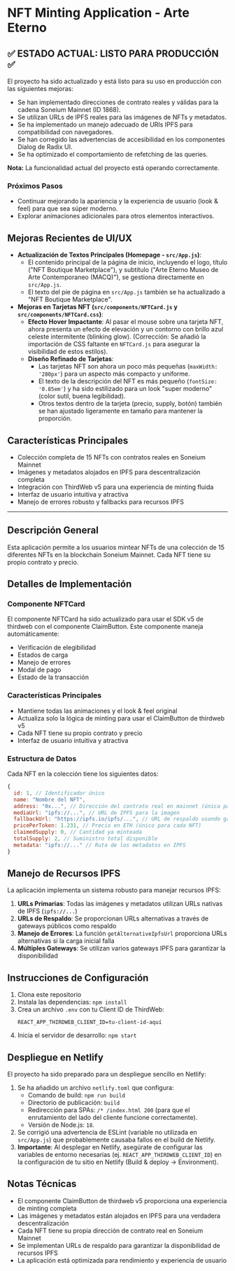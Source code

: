 # NFT Minting Application - Arte Eterno

## ✅ ESTADO ACTUAL: LISTO PARA PRODUCCIÓN ✅

El proyecto ha sido actualizado y está listo para su uso en producción con las siguientes mejoras:
- Se han implementado direcciones de contrato reales y válidas para la cadena Soneium Mainnet (ID 1868).
- Se utilizan URLs de IPFS reales para las imágenes de NFTs y metadatos.
- Se ha implementado un manejo adecuado de URIs IPFS para compatibilidad con navegadores.
- Se han corregido las advertencias de accesibilidad en los componentes Dialog de Radix UI.
- Se ha optimizado el comportamiento de refetching de las queries.

**Nota:** La funcionalidad actual del proyecto está operando correctamente.

### Próximos Pasos
- Continuar mejorando la apariencia y la experiencia de usuario (look & feel) para que sea súper moderno.
- Explorar animaciones adicionales para otros elementos interactivos.

## Mejoras Recientes de UI/UX
- **Actualización de Textos Principales (Homepage - `src/App.js`)**:
    - El contenido principal de la página de inicio, incluyendo el logo, título ("NFT Boutique Marketplace"), y subtítulo ("Arte Eterno Museo de Arte Contemporaneo (MACQ)"), se gestiona directamente en `src/App.js`.
    - El texto del pie de página en `src/App.js` también se ha actualizado a "NFT Boutique Marketplace".
- **Mejoras en Tarjetas NFT (`src/components/NFTCard.js` y `src/components/NFTCard.css`)**:
    - **Efecto Hover Impactante**: Al pasar el mouse sobre una tarjeta NFT, ahora presenta un efecto de elevación y un contorno con brillo azul celeste intermitente (blinking glow). (Corrección: Se añadió la importación de CSS faltante en `NFTCard.js` para asegurar la visibilidad de estos estilos).
    - **Diseño Refinado de Tarjetas**:
        - Las tarjetas NFT son ahora un poco más pequeñas (`maxWidth: '280px'`) para un aspecto más compacto y uniforme.
        - El texto de la descripción del NFT es más pequeño (`fontSize: '0.85em'`) y ha sido estilizado para un look "super moderno" (color sutil, buena legibilidad).
        - Otros textos dentro de la tarjeta (precio, supply, botón) también se han ajustado ligeramente en tamaño para mantener la proporción.

## Características Principales
- Colección completa de 15 NFTs con contratos reales en Soneium Mainnet
- Imágenes y metadatos alojados en IPFS para descentralización completa
- Integración con ThirdWeb v5 para una experiencia de minting fluida
- Interfaz de usuario intuitiva y atractiva
- Manejo de errores robusto y fallbacks para recursos IPFS

---

## Descripción General
Esta aplicación permite a los usuarios mintear NFTs de una colección de 15 diferentes NFTs en la blockchain Soneium Mainnet. Cada NFT tiene su propio contrato y precio.

## Detalles de Implementación

### Componente NFTCard
El componente NFTCard ha sido actualizado para usar el SDK v5 de thirdweb con el componente ClaimButton. Este componente maneja automáticamente:

- Verificación de elegibilidad
- Estados de carga
- Manejo de errores
- Modal de pago
- Estado de la transacción

### Características Principales
- Mantiene todas las animaciones y el look & feel original
- Actualiza solo la lógica de minting para usar el ClaimButton de thirdweb v5
- Cada NFT tiene su propio contrato y precio
- Interfaz de usuario intuitiva y atractiva

### Estructura de Datos
Cada NFT en la colección tiene los siguientes datos:

```javascript
{
  id: 1, // Identificador único
  name: "Nombre del NFT",
  address: "0x...", // Dirección del contrato real en mainnet (única para cada NFT)
  mediaUrl: "ipfs://...", // URL de IPFS para la imagen
  fallbackUrl: "https://ipfs.io/ipfs/...", // URL de respaldo usando gateway público
  pricePerToken: 1.231, // Precio en ETH (único para cada NFT)
  claimedSupply: 0, // Cantidad ya minteada
  totalSupply: 2, // Suministro total disponible
  metadata: "ipfs://..." // Ruta de los metadatos en IPFS
}
```

## Manejo de Recursos IPFS
La aplicación implementa un sistema robusto para manejar recursos IPFS:

1. **URLs Primarias**: Todas las imágenes y metadatos utilizan URLs nativas de IPFS (`ipfs://...`)
2. **URLs de Respaldo**: Se proporcionan URLs alternativas a través de gateways públicos como respaldo
3. **Manejo de Errores**: La función `getAlternativeIpfsUrl` proporciona URLs alternativas si la carga inicial falla
4. **Múltiples Gateways**: Se utilizan varios gateways IPFS para garantizar la disponibilidad

## Instrucciones de Configuración
1. Clona este repositorio
2. Instala las dependencias: `npm install`
3. Crea un archivo `.env` con tu Client ID de ThirdWeb:
   ```
   REACT_APP_THIRDWEB_CLIENT_ID=tu-client-id-aquí
   ```
4. Inicia el servidor de desarrollo: `npm start`

## Despliegue en Netlify
El proyecto ha sido preparado para un despliegue sencillo en Netlify:
1.  Se ha añadido un archivo `netlify.toml` que configura:
    *   Comando de build: `npm run build`
    *   Directorio de publicación: `build`
    *   Redirección para SPAs: `/* /index.html 200` (para que el enrutamiento del lado del cliente funcione correctamente).
    *   Versión de Node.js: `18`.
2.  Se corrigió una advertencia de ESLint (variable no utilizada en `src/App.js`) que probablemente causaba fallos en el build de Netlify.
3.  **Importante**: Al desplegar en Netlify, asegúrate de configurar las variables de entorno necesarias (ej. `REACT_APP_THIRDWEB_CLIENT_ID`) en la configuración de tu sitio en Netlify (Build & deploy -> Environment).

## Notas Técnicas
- El componente ClaimButton de thirdweb v5 proporciona una experiencia de minting completa
- Las imágenes y metadatos están alojados en IPFS para una verdadera descentralización
- Cada NFT tiene su propia dirección de contrato real en Soneium Mainnet
- Se implementan URLs de respaldo para garantizar la disponibilidad de recursos IPFS
- La aplicación está optimizada para rendimiento y experiencia de usuario
